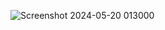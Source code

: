 ![Screenshot 2024-05-20 013000](https://github.com/p8p671/ZYNQ_DEVBOARD/assets/76397817/87b26aca-a06e-43a6-bf08-7208e8c72c18)
